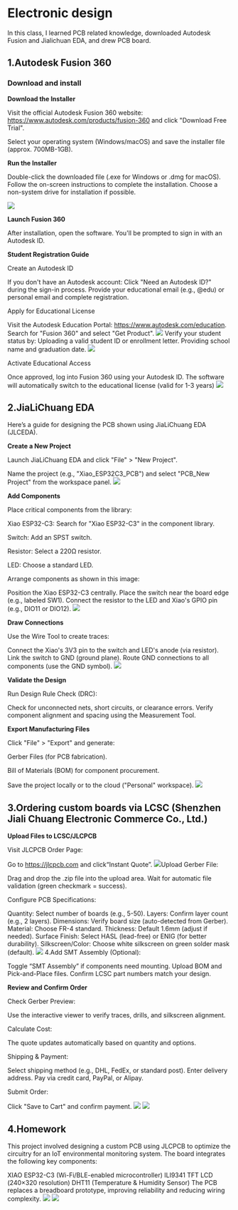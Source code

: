 # Electronic design
In this class, I learned PCB related knowledge, downloaded Autodesk Fusion and Jialichuan EDA, and drew PCB board.
## 1.Autodesk Fusion 360
### Download and install

**Download the Installer**

Visit the official Autodesk Fusion 360 website: https://www.autodesk.com/products/fusion-360 and click "Download Free Trial".

Select your operating system (Windows/macOS) and save the installer file (approx. 700MB-1GB).

**Run the Installer**

Double-click the downloaded file (.exe for Windows or .dmg for macOS).
Follow the on-screen instructions to complete the installation. Choose a non-system drive for installation if possible.

![](https://unncfab.oss-cn-hangzhou.aliyuncs.com/img/zhao/20250318132709476.png)

**Launch Fusion 360**

After installation, open the software. You'll be prompted to sign in with an Autodesk ID.

**Student Registration Guide**

Create an Autodesk ID

If you don't have an Autodesk account:
Click "Need an Autodesk ID?" during the sign-in process.
Provide your educational email (e.g., @edu) or personal email and complete registration.

​Apply for Educational License

Visit the Autodesk Education Portal: https://www.autodesk.com/education.
Search for "Fusion 360" and select "Get Product".
![](https://unncfab.oss-cn-hangzhou.aliyuncs.com/img/zhao/20250318132217205.png)
Verify your student status by:
Uploading a valid student ID or enrollment letter.
Providing school name and graduation date.
![](https://unncfab.oss-cn-hangzhou.aliyuncs.com/img/zhao/20250318132151637.png)

​Activate Educational Access

Once approved, log into Fusion 360 using your Autodesk ID.
The software will automatically switch to the educational license (valid for 1-3 years)
![](https://unncfab.oss-cn-hangzhou.aliyuncs.com/img/zhao/20250318132217205.png)


## 2.JiaLiChuang EDA

Here’s a guide for designing the PCB shown using ​JiaLiChuang EDA (JLCEDA).

**Create a New Project**

Launch ​JiaLiChuang EDA and click ​​"File" > "New Project"​.

Name the project (e.g., "Xiao_ESP32C3_PCB") and select ​​"PCB_New Project"​ from the workspace panel.
![](https://unncfab.oss-cn-hangzhou.aliyuncs.com/img/zhao/20250416215517720.png)


**Add Components**

Place critical components from the library:

​Xiao ESP32-C3: Search for "Xiao ESP32-C3" in the component library.

​Switch: Add an SPST switch.

​Resistor: Select a 220Ω resistor.

​LED: Choose a standard LED.

Arrange components as shown in this image:

Position the Xiao ESP32-C3 centrally.
Place the switch near the board edge (e.g., labeled ​SW1).
Connect the resistor to the LED and Xiao's GPIO pin (e.g., ​DIO11 or ​DIO12).
![](https://unncfab.oss-cn-hangzhou.aliyuncs.com/img/zhao/20250320154426984.png)

**Draw Connections**

Use the ​Wire Tool to create traces:

Connect the Xiao's ​3V3 pin to the switch and LED's anode (via resistor).
Link the switch to ​GND (ground plane).
Route ​GND connections to all components (use the ​GND symbol).
![](https://unncfab.oss-cn-hangzhou.aliyuncs.com/img/zhao/20250320155307872.png)

**Validate the Design**

Run ​Design Rule Check (DRC):

Check for unconnected nets, short circuits, or clearance errors.
Verify component alignment and spacing using the ​Measurement Tool.

**Export Manufacturing Files**

Click ​​"File" > "Export"​ and generate:

​Gerber Files (for PCB fabrication).

​Bill of Materials (BOM) for component procurement.

Save the project locally or to the cloud (​"Personal"​ workspace).
![](https://unncfab.oss-cn-hangzhou.aliyuncs.com/img/zhao/20250416215937111.png)

## 3.Ordering custom boards via ​LCSC (Shenzhen Jiali Chuang Electronic Commerce Co., Ltd.)

**Upload Files to LCSC/JLCPCB**

​Visit JLCPCB Order Page:

Go to https://jlcpcb.com and click ​​“Instant Quote”​.
![](https://unncfab.oss-cn-hangzhou.aliyuncs.com/img/zhao/20250416215657372.png)
​Upload Gerber File:

Drag and drop the .zip file into the upload area.
Wait for automatic file validation (green checkmark = success).

​Configure PCB Specifications:

​Quantity: Select number of boards (e.g., 5-50).
​Layers: Confirm layer count (e.g., 2 layers).
​Dimensions: Verify board size (auto-detected from Gerber).
​Material: Choose FR-4 standard.
​Thickness: Default 1.6mm (adjust if needed).
​Surface Finish: Select HASL (lead-free) or ENIG (for better durability).
​Silkscreen/Color: Choose white silkscreen on green solder mask (default).
![](https://unncfab.oss-cn-hangzhou.aliyuncs.com/img/zhao/20250416220535040.png)
4.​Add SMT Assembly (Optional):

Toggle ​​“SMT Assembly”​ if components need mounting.
Upload ​BOM and ​Pick-and-Place files.
Confirm LCSC part numbers match your design.

**Review and Confirm Order**

​Check Gerber Preview:

Use the interactive viewer to verify traces, drills, and silkscreen alignment.

​Calculate Cost:

The quote updates automatically based on quantity and options.

​Shipping & Payment:

Select shipping method (e.g., DHL, FedEx, or standard post).
Enter delivery address.
Pay via credit card, PayPal, or Alipay.

​Submit Order:

Click ​​"Save to Cart"​ and confirm payment.
![](https://unncfab.oss-cn-hangzhou.aliyuncs.com/img/zhao/20250318185508437.png)
![](https://unncfab.oss-cn-hangzhou.aliyuncs.com/img/zhao/7f253f1b3fd17a9e592f30bc6c7f568.jpg)
## 4.Homework
This project involved designing a custom PCB using ​​JLCPCB​​ to optimize the circuitry for an ​​IoT environmental monitoring system​​. The board integrates the following key components:

​​XIAO ESP32-C3​​ (Wi-Fi/BLE-enabled microcontroller)
​​ILI9341 TFT LCD​​ (240×320 resolution)
​​DHT11​​ (Temperature & Humidity Sensor)
The PCB replaces a breadboard prototype, improving reliability and reducing wiring complexity.
![](https://unncfab.oss-cn-hangzhou.aliyuncs.com/img/zhao/20250508042836588.png)
![](https://unncfab.oss-cn-hangzhou.aliyuncs.com/img/zhao/20250508050252445.png)